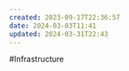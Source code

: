 ```yaml
---
created: 2023-09-17T22:36:57
date: 2024-03-03T11:41
updated: 2024-03-31T22:43
---
```

#Infrastructure 